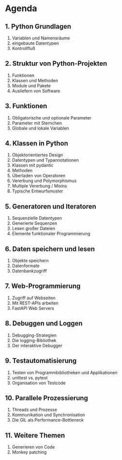 
# Agenda

## 1. Python Grundlagen

1. Variablen und Namensräume
2. eingebaute Datentypen
3. Kontrollfluß

## 2. Struktur von Python-Projekten

1. Funktionen
2. Klassen und Methoden
3. Module und Pakete
4. Ausliefern von Software

## 3. Funktionen

1. Obligatorische und optionale Parameter
2. Parameter mit Sternchen
4. Globale und lokale Variablen

## 4. Klassen in Python

1. Objektorientiertes Design
2. Datentypen und Typannotationen
3. Klassen mit pydantic
4. Methoden
5. Überladen von Operatoren
6. Vererbung und Polymorphismus
7. Multiple Vererbung / Mixins
8. Typische Entwurfsmuster

## 5. Generatoren und Iteratoren

1. Sequenzielle Datentypen
2. Generierte Sequenzen
3. Lesen großer Dateien
4. Elemente funktionaler Programmierung

## 6. Daten speichern und lesen

1. Objekte speichern
2. Datenformate
3. Datenbankzugriff

## 7. Web-Programmierung

1. Zugriff auf Webseiten
2. Mit REST-APIs arbeiten
3. FastAPI Web Servers

## 8. Debuggen und Loggen

1. Debugging-Strategien
2. Die logging-Bibliothek
3. Der interaktive Debugger

## 9. Testautomatisierung

1. Testen von Programmbibliotheken und Applikationen
2. unittest vs. pytest
3. Organisation von Testcode

## 10. Parallele Prozessierung
 
1. Threads und Prozesse
2. Kommunikation und Synchronisation
3. Die GIL als Performance-Bottleneck

## 11. Weitere Themen

1. Generieren von Code
2. Monkey patching
